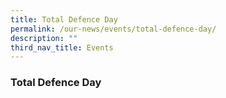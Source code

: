 ```yaml
---
title: Total Defence Day
permalink: /our-news/events/total-defence-day/
description: ""
third_nav_title: Events
---
```

### **Total Defence Day**
